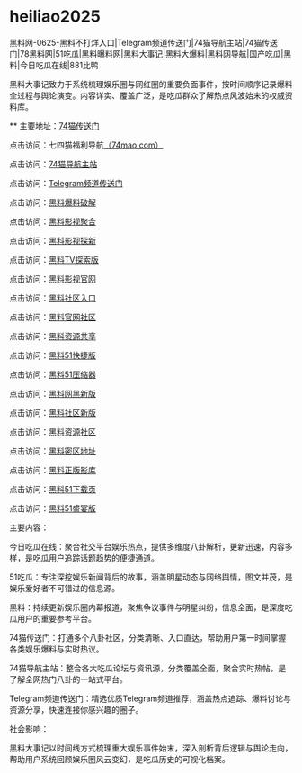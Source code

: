 # heiliao2025
黑料网-0625-黑料不打烊入口|Telegram频道传送门|74猫导航主站|74猫传送门|78黑料网|51吃瓜|黑料曝料网|黑料大事记|黑料大爆料|黑料网导航|国产吃瓜|黑料|今日吃瓜在线|881比鸭

黑料大事记致力于系统梳理娱乐圈与网红圈的重要负面事件，按时间顺序记录爆料全过程与舆论演变。内容详实、覆盖广泛，是吃瓜群众了解热点风波始末的权威资料库。

** 主要地址：<a href="https://74mao.com/">74猫传送门</a>

点击访问：七四猫福利导航<a href="https://74mao.com/">（74mao.com）</a>

点击访问：<a href="https://74mao.com/">74猫导航主站</a>

点击访问：<a href="https://74mao.com/">Telegram频道传送门</a>

点击访问：<a href="https://aw6-15.pages.dev/">黑料爆料破解</a>

点击访问：<a href="https://aw7-15.pages.dev/">黑料影视聚合</a>

点击访问：<a href="https://aw8-15.pages.dev/">黑料影视探新</a>

点击访问：<a href="https://aw9-15.pages.dev/">黑料TV探索版</a>

点击访问：<a href="https://aw10-15.pages.dev/">黑料影视官网</a>

点击访问：<a href="https://aw1-16.pages.dev/">黑料社区入口</a>

点击访问：<a href="https://aw2-16.pages.dev/">黑料官网社区</a>

点击访问：<a href="https://aw3-16.pages.dev/">黑料资源共享</a>

点击访问：<a href="https://hj-842.pages.dev/">黑料51快捷版</a>

点击访问：<a href="https://hj-843.pages.dev/">黑料51压缩器</a>

点击访问：<a href="https://aw1-15.pages.dev/">黑料网黑新版</a>

点击访问：<a href="https://aw2-15.pages.dev/">黑料社区新版</a>

点击访问：<a href="https://aw3-15.pages.dev/">黑料资源社区</a>

点击访问：<a href="https://aw4-15.pages.dev/">黑料密区地址</a>

点击访问：<a href="https://aw5-15.pages.dev/">黑料正版影库</a>

点击访问：<a href="https://hj-835.pages.dev/">黑料51下载页</a>

点击访问：<a href="https://hj-840.pages.dev/">黑料51盛宴版</a></a>

主要内容：

今日吃瓜在线：聚合社交平台娱乐热点，提供多维度八卦解析，更新迅速，内容多样，是吃瓜用户追踪话题趋势的便捷通道。

51吃瓜：专注深挖娱乐新闻背后的故事，涵盖明星动态与网络舆情，图文并茂，是娱乐爱好者不可错过的信息源。

黑料：持续更新娱乐圈内幕报道，聚焦争议事件与明星纠纷，信息全面，是深度吃瓜用户的重要参考平台。

74猫传送门：打通多个八卦社区，分类清晰、入口直达，帮助用户第一时间掌握各类娱乐爆料与实时热议。

74猫导航主站：整合各大吃瓜论坛与资讯源，分类覆盖全面，聚合实时热帖，是了解全网热门八卦的一站式平台。

Telegram频道传送门：精选优质Telegram频道推荐，涵盖热点追踪、爆料讨论与资源分享，快速连接你感兴趣的圈子。

社会影响：

黑料大事记以时间线方式梳理重大娱乐事件始末，深入剖析背后逻辑与舆论走向，帮助用户系统回顾娱乐圈风云变幻，是吃瓜历史的可视化档案。

<span style="display:none;">[Canonical link](https://github.com/vivian20250625/viv2）</span>

